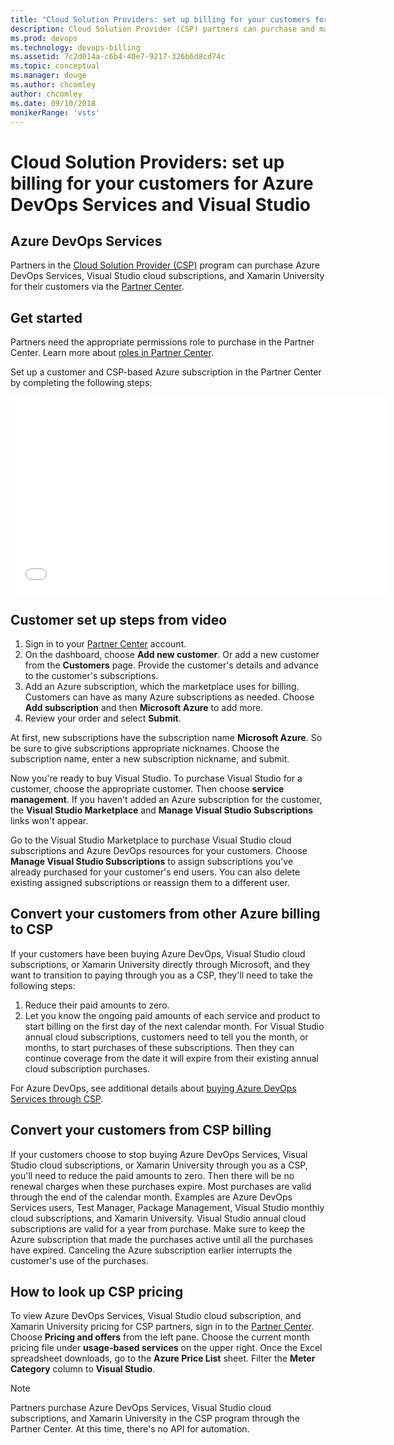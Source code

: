 ```yaml
---
title: "Cloud Solution Providers: set up billing for your customers for Azure DevOps Services and Visual Studio"
description: Cloud Solution Provider (CSP) partners can purchase and manage various Azure DevOps Services, Visual Studio, HockeyApp, and other subscriptions for their customers
ms.prod: devops
ms.technology: devops-billing
ms.assetid: 7c2d014a-c6b4-40e7-9217-326b6d8cd74c
ms.topic: conceptual
ms.manager: douge
ms.author: chcomley
author: chcomley
ms.date: 09/10/2018
monikerRange: 'vsts'
---
```


# Cloud Solution Providers: set up billing for your customers for Azure DevOps Services and Visual Studio 

## Azure DevOps Services 

Partners in the [Cloud Solution Provider (CSP)](https://partner.microsoft.com/cloud-solution-provider) program can purchase Azure DevOps Services, Visual Studio cloud subscriptions, and Xamarin University for their customers via the [Partner Center](https://partnercenter.microsoft.com). 

## Get started  

Partners need the appropriate permissions role to purchase in the Partner Center. Learn more about [roles in Partner Center](https://msdn.microsoft.com/partner-center/create-user-accounts-and-set-permissions). 

Set up a customer and CSP-based Azure subscription in the Partner Center by completing the following steps:   

<iframe src="//channel9.msdn.com/Shows/Visual-Studio-for-CSP-Partners/CSP-Customer-Provisioning/player" width="600" height="315" allowFullScreen="true" frameBorder="0"></iframe>

## Customer set up steps from video

1. Sign in to your [Partner Center](https://partnercenter.microsoft.com) account. 
2. On the dashboard, choose **Add new customer**. Or add a new customer from the **Customers** page. Provide the customer's details and advance to the customer's subscriptions.
3. Add an Azure subscription, which the marketplace uses for billing. Customers can have as many Azure subscriptions as needed. Choose **Add subscription** and then **Microsoft Azure** to add more.
4. Review your order and select **Submit**.

At first, new subscriptions have the subscription name **Microsoft Azure**. So be sure to give subscriptions
appropriate nicknames. Choose the subscription name, enter a new subscription nickname, and submit.

Now you're ready to buy Visual Studio. To purchase Visual Studio for a customer, choose the appropriate customer. Then choose **service management**. If you haven't added an Azure subscription for the customer, the **Visual Studio Marketplace** and **Manage Visual Studio Subscriptions** links won't appear.

Go to the Visual Studio Marketplace to purchase Visual Studio cloud subscriptions and Azure DevOps resources for your customers. Choose **Manage Visual Studio Subscriptions** to assign subscriptions you've already purchased for your
customer's end users. You can also delete existing assigned subscriptions or reassign them to a different user.

## Convert your customers from other Azure billing to CSP
If your customers have been buying Azure DevOps, Visual Studio cloud subscriptions, or Xamarin University directly through Microsoft, and they want to transition to paying through you as a CSP, they'll need to take the following steps:
1. Reduce their paid amounts to zero.
2. Let you know the ongoing paid amounts of each service and product to start billing on the first day of the next calendar month. For Visual Studio annual cloud subscriptions, customers need to tell you the month, or months, to start purchases of these subscriptions. Then they can continue coverage from the date it will expire from their existing annual cloud subscription purchases.

For Azure DevOps, see additional details about [buying Azure DevOps Services through CSP](buy-csp-vsts.md).

## Convert your customers from CSP billing

If your customers choose to stop buying Azure DevOps Services, Visual Studio cloud subscriptions, or Xamarin University through you as a CSP, you'll need to reduce the paid amounts to zero. Then there will be no renewal charges when these purchases expire. Most purchases are valid through the end of the calendar month. Examples are Azure DevOps Services users, Test Manager, Package Management, Visual Studio monthly cloud subscriptions, and Xamarin University. Visual Studio annual cloud subscriptions are valid for a year from purchase. Make sure to keep the Azure subscription that made the purchases active until all the purchases have expired. Canceling the Azure subscription earlier interrupts the customer's use of the purchases.

## How to look up CSP pricing

To view Azure DevOps Services, Visual Studio cloud subscription, and Xamarin University pricing for CSP partners, sign in to the 
[Partner Center](https://partnercenter.microsoft.com). Choose **Pricing and offers** from the left pane. Choose the current month pricing file under **usage-based services** on the upper right. Once the Excel spreadsheet downloads, go to the **Azure Price List** sheet. Filter the **Meter Category** column to **Visual Studio**.

> [!NOTE]
> Partners purchase Azure DevOps Services, Visual Studio cloud subscriptions, and Xamarin University in the CSP program through the Partner Center. 
> At this time, there's no API for automation.

